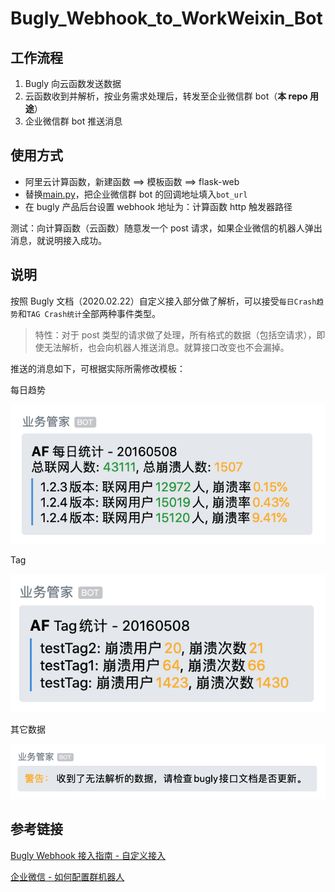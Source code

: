 # Bugly_Webhook_to_WorkWeixin_Bot

## 工作流程

1. Bugly 向云函数发送数据
2. 云函数收到并解析，按业务需求处理后，转发至企业微信群 bot（**本 repo 用途**）
3. 企业微信群 bot 推送消息

## 使用方式

- 阿里云计算函数，新建函数 ==> 模板函数 ==> flask-web
- 替换[main.py](./main.py)，把企业微信群 bot 的回调地址填入`bot_url`
- 在 bugly 产品后台设置 webhook 地址为：计算函数 http 触发器路径

测试：向计算函数（云函数）随意发一个 post 请求，如果企业微信的机器人弹出消息，就说明接入成功。

## 说明

按照 Bugly 文档（2020.02.22）自定义接入部分做了解析，可以接受`每日Crash趋势`和`TAG Crash统计`全部两种事件类型。

> 特性：对于 post 类型的请求做了处理，所有格式的数据（包括空请求），即使无法解析，也会向机器人推送消息。就算接口改变也不会漏掉。

推送的消息如下，可根据实际所需修改模板：

每日趋势

![每日趋势](./pic/trend.png)

Tag

![Tag](./pic/tag.png)

其它数据

![其它数据](./pic/warning.png)

## 参考链接

[Bugly Webhook 接入指南 - 自定义接入](https://bugly.qq.com/docs/user-guide/webhook-bugly/#_3)

[企业微信 - 如何配置群机器人](https://work.weixin.qq.com/help?doc_id=13376)

